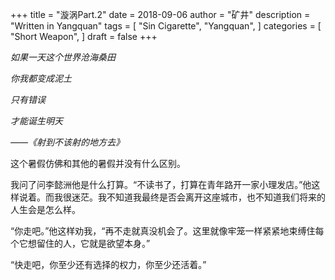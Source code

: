 +++
title = "漩涡Part.2"
date = 2018-09-06
author = "矿井"
description = "Written in Yangquan"
tags = [
    "Sin Cigarette",
    "Yangquan",
]
categories = [
    "Short Weapon",
]
draft = false
+++

*如果一天这个世界沧海桑田*

*你我都变成泥土*

*只有错误*

*才能诞生明天*

*——《射到不该射的地方去》*

这个暑假仿佛和其他的暑假并没有什么区别。

我问了问李懿洲他是什么打算。“不读书了，打算在青年路开一家小理发店。”他这样说着。而我很迷茫。我不知道我最终是否会离开这座城市，也不知道我们将来的人生会是怎么样。

“你走吧。”他这样劝我，“再不走就真没机会了。这里就像牢笼一样紧紧地束缚住每个它想留住的人，它就是欲望本身。”

“快走吧，你至少还有选择的权力，你至少还活着。”
